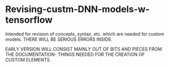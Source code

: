 # Revising-custm-DNN-models-w-tensorflow
Intended for revision of concepts, syntax, etc. which are needed for *custom* models. THERE WILL BE SERIOUS ERRORS INSIDE.

EARLY VERSION WILL CONSIST MAINLY OUT OF BITS AND PIECES FROM THE DOCUMENTATION- THINGS NEEDED FOR THE CREATION OF CUSTOM ELEMENTS.
